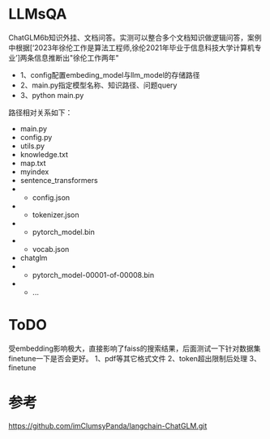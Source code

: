 # LLMsQA

ChatGLM6b知识外挂、文档问答。实测可以整合多个文档知识做逻辑问答，案例中根据[‘2023年徐伦工作是算法工程师,徐伦2021年毕业于信息科技大学计算机专业’]两条信息推断出"徐伦工作两年"
- 1、config配置embeding_model与llm_model的存储路径
- 2、main.py指定模型名称、知识路径、问题query
- 3、python main.py

路径相对关系如下：
- main.py
- config.py
- utils.py
- knowledge.txt
- map.txt
- myindex
- sentence_transformers
- - config.json
- - tokenizer.json
- - pytorch_model.bin
- - vocab.json
- chatglm
- - pytorch_model-00001-of-00008.bin
- - ...

# ToDO
受embedding影响极大，直接影响了faiss的搜索结果，后面测试一下针对数据集finetune一下是否会更好。
1、pdf等其它格式文件
2、token超出限制后处理
3、finetune

# 参考
https://github.com/imClumsyPanda/langchain-ChatGLM.git
